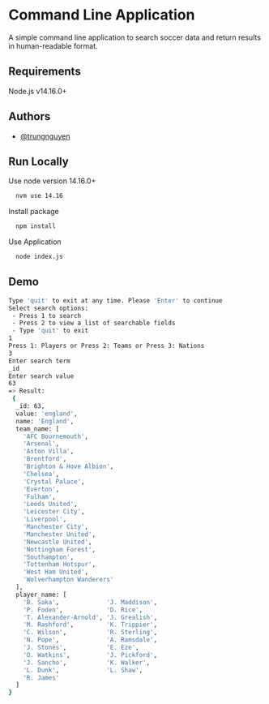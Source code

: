 
# Command Line Application

A simple command line application to search soccer data and return results in human-readable format.


## Requirements

Node.js v14.16.0+
## Authors

- [@trungnguyen](https://github.com/trungnguyen1801)


## Run Locally

Use node version 14.16.0+

```bash
  nvm use 14.16
```

Install package
```bash
  npm install
```

Use Application

```bash
  node index.js
```
## Demo

```bash
Type 'quit' to exit at any time. Please 'Enter' to continue 
Select search options: 
 - Press 1 to search 
 - Press 2 to view a list of searchable fields 
 - Type 'quit' to exit 
1
Press 1: Players or Press 2: Teams or Press 3: Nations
3
Enter search term
_id
Enter search value
63
=> Result:
 {
  _id: 63,
  value: 'england',
  name: 'England',
  team_name: [
    'AFC Bournemouth',
    'Arsenal',
    'Aston Villa',
    'Brentford',
    'Brighton & Hove Albion',
    'Chelsea',
    'Crystal Palace',
    'Everton',
    'Fulham',
    'Leeds United',
    'Leicester City',
    'Liverpool',
    'Manchester City',
    'Manchester United',
    'Newcastle United',
    'Nottingham Forest',
    'Southampton',
    'Tottenham Hotspur',
    'West Ham United',
    'Wolverhampton Wanderers'
  ],
  player_name: [
    'B. Saka',             'J. Maddison',
    'P. Foden',            'D. Rice',
    'T. Alexander-Arnold', 'J. Grealish',
    'M. Rashford',         'K. Trippier',
    'C. Wilson',           'R. Sterling',
    'N. Pope',             'A. Ramsdale',
    'J. Stones',           'E. Eze',
    'O. Watkins',          'J. Pickford',
    'J. Sancho',           'K. Walker',
    'L. Dunk',             'L. Shaw',
    'R. James'
  ]
}
```


